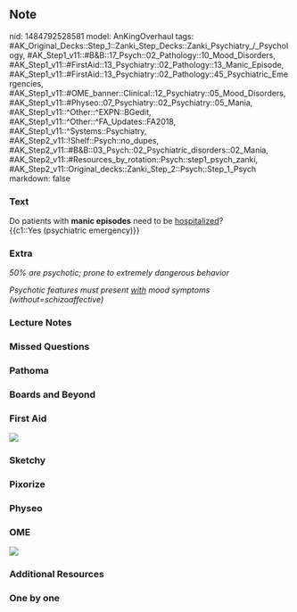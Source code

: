 ## Note
nid: 1484792528581
model: AnKingOverhaul
tags: #AK_Original_Decks::Step_1::Zanki_Step_Decks::Zanki_Psychiatry_/_Psychology, #AK_Step1_v11::#B&B::17_Psych::02_Pathology::10_Mood_Disorders, #AK_Step1_v11::#FirstAid::13_Psychiatry::02_Pathology::13_Manic_Episode, #AK_Step1_v11::#FirstAid::13_Psychiatry::02_Pathology::45_Psychiatric_Emergencies, #AK_Step1_v11::#OME_banner::Clinical::12_Psychiatry::05_Mood_Disorders, #AK_Step1_v11::#Physeo::07_Psychiatry::02_Psychiatry::05_Mania, #AK_Step1_v11::^Other::^EXPN::BGedit, #AK_Step1_v11::^Other::^FA_Updates::FA2018, #AK_Step1_v11::^Systems::Psychiatry, #AK_Step2_v11::!Shelf::Psych::no_dupes, #AK_Step2_v11::#B&B::03_Psych::02_Psychiatric_disorders::02_Mania, #AK_Step2_v11::#Resources_by_rotation::Psych::step1_psych_zanki, #AK_Step2_v11::Original_decks::Zanki_Step_2::Psych::Step_1_Psych
markdown: false

### Text
<div>
  Do patients with <b>manic episodes</b> need to be
  <u>hospitalized</u>?
</div>
<div>
  {{c1::Yes (psychiatric emergency)}}
</div>

### Extra
<i>50% are psychotic; prone to extremely dangerous behavior</i>
<div>
  <i>Psychotic features must present <u>with</u> mood symptoms
  (without=schizoaffective)</i>
</div>

### Lecture Notes


### Missed Questions


### Pathoma


### Boards and Beyond


### First Aid
<img src="tmpcstVK4.png">

### Sketchy


### Pixorize


### Physeo


### OME
<div class="ome-widget">
  <a href=
  "https://onlinemeded.org/spa/psychiatry/mood-disorders/acquire?ref=anki">
  <img src="_OME_AnkiFlashcards_Lesson_6.png"></a>
</div>

### Additional Resources


### One by one

